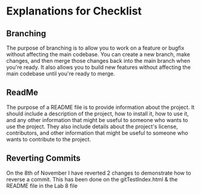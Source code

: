 # Explanations for Checklist

## Branching

The purpose of branching is to allow you to work on a feature or bugfix without affecting the main codebase. You can create a new branch, make changes, and then merge those changes back into the main branch when you're ready. It also allows you to build new features without affecting the main codebase until you're ready to merge.

## ReadMe

The purpose of a README file is to provide information about the project. It should include a description of the project, how to install it, how to use it, and any other information that might be useful to someone who wants to use the project. They also include details about the project's license, contributors, and other information that might be useful to someone who wants to contribute to the project.

## Reverting Commits

On the 8th of November I have reverted 2 changes to demonstrate how to reverse a commit. This has been done on the gitTestIndex.html & the README file in the Lab 8 file

